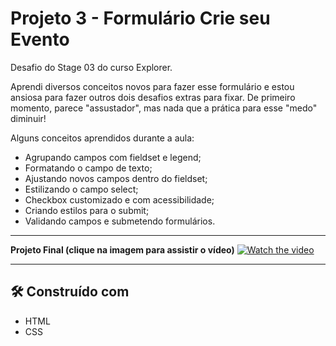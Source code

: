 # Projeto 3 - Formulário Crie seu Evento

Desafio do Stage 03 do curso Explorer.

Aprendi diversos conceitos novos para fazer esse formulário e estou ansiosa para fazer outros dois desafios extras para fixar. De primeiro momento, parece "assustador", mas nada que a prática para esse "medo" diminuir!

Alguns conceitos aprendidos durante a aula:
- Agrupando campos com fieldset e legend;
- Formatando o campo de texto;
- Ajustando novos campos dentro do fieldset;
- Estilizando o campo select;
- Checkbox customizado e com acessibilidade;
- Criando estilos para o submit;
- Validando campos e submetendo formulários.

---

**Projeto Final (clique na imagem para assistir o vídeo)**
[![Watch the video](https://i.ibb.co/KsptMS9/image.png)](https://clipchamp.com/watch/efieLUaA6hx)

---

## 🛠️ Construído com

* HTML
* CSS